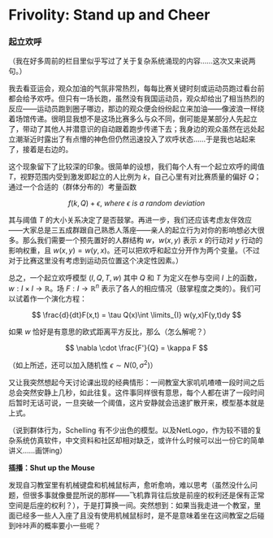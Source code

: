 # Frivolity: Stand up and Cheer

### 起立欢呼

（我在好多周前的栏目里似乎写过了关于复杂系统涌现的内容……这次又来说两句。）

我去看亚运会，观众加油的气氛非常热烈，每每比赛关键时刻或运动员跑过看台前都会给予欢呼。但只有一场长跑，虽然没有我国运动员，观众却给出了相当热烈的反应——运动员跑到圈子哪边，那边的观众便会纷纷起立来加油——像波浪一样绕着场馆传递。很明显我想不是这场比赛多么与众不同，倒可能是某部分人先起立了，带动了其他人并潜意识的自动跟着跑步传递下去；我身边的观众虽然在远处起立潮渐近时露出了有点懵的神色但仍然迅速投入了欢呼状态……于是我也站起来了，接着是右边的。

这个现象留下了比较深的印象。很简单的设想，我们每个人有一个起立欢呼的阈值 $T$，视野范围内受到激发即起立的人比例为 $k$，自己心里有对比赛质量的偏好 $Q$；通过一个合适的（群体分布的）考量函数

$$
f(k,Q)+\epsilon,\ where\ \epsilon\ is\ a\ random\ deviation
$$

其与阈值 $T$ 的大小关系决定了是否鼓掌。再进一步，我们还应该考虑友伴效应——大家总是三五成群跟自己熟悉人落座——亲人的起立行为对你的影响想必大很多。那么我们需要一个预先置好的人群结构 $w$，$w(x,y)$ 表示 $x$ 的行动对 $y$ 行动的影响权重，且 $w(x,y)=w(y,x)$。还可以把欢呼和起立分开作为两个变量。（不过对于比赛这里没有考虑到运动员位置这个决定性因素。）

总之，一个起立欢呼模型 $(I,Q,T,w)$ 其中 $Q$ 和 $T$ 为定义在参与空间 $I$ 上的函数，$w: I \times I \rightarrow \mathbb{R}$。场 $F: I \rightarrow \mathbb{R}^n$ 表示了各人的相应情况（鼓掌程度之类的）。我们可以试着作一个演化方程：

$$
\frac{d}{dt}F(x,t) = \tau Q(x)\int \limits_{I} w(y,x)F(y,t)dy
$$

如果 $w$ 恰好是有意思的欧式距离平方反比，那么（怎么解呢？）

$$
\nabla \cdot \frac{F'}{Q} = \kappa F
$$

（如上所述，还可以加入随机性 $\epsilon \sim N(0,\sigma^2)$）

又让我突然想起今天讨论课出现的经典情形：一间教室大家叽叽喳喳一段时间之后总会突然安静上几秒，如此往复。这件事同样很有意思，每个人都在讲了一段时间后暂时无话可说，一旦突破一个阈值，这片安静就会迅速扩散开来，模型基本就是上式。

（说到群体行为，Schelling 有不少出色的模型。以及NetLogo，作为较不错的复杂系统仿真软件，中文资料和社区却相对缺乏，或许什么时候可以出一份它的简单讲义……画饼ing）

**插播：Shut up the Mouse**

发现自习教室里有机械键盘和机械鼠标声，愈听愈响，难以思考（虽然没什么问题，但很多事就像曼昆所说的那样——飞机靠背往后放是前座的权利还是保有正常空间是后座的权利？），于是打算换一间。突然想到：如果当我走进一个教室，里面已经多一些人入座了且没有使用机械鼠标时，是不是意味着坐在这间教室之后碰到咔咔声的概率要小一些呢？